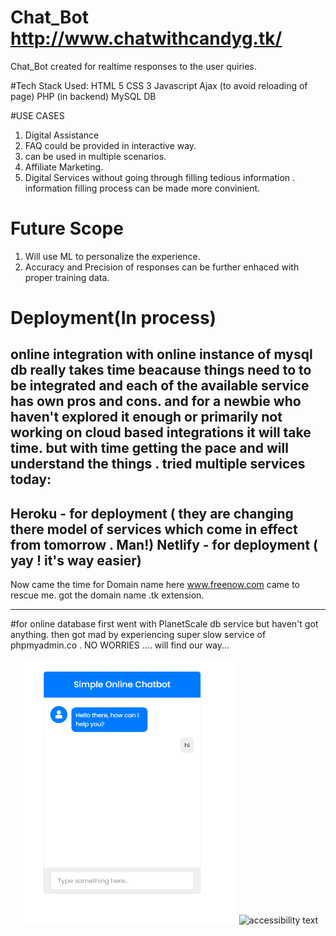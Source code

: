 # Chat_Bot http://www.chatwithcandyg.tk/
Chat_Bot created for realtime responses to the user quiries.


#Tech Stack Used:
HTML 5
CSS 3
Javascript
Ajax (to avoid reloading of page)
PHP (in backend)
MySQL DB



#USE CASES
1. Digital Assistance
2. FAQ could be provided in interactive way.
3. can be used in multiple scenarios.
4.  Affiliate Marketing.
5. Digital Services without going through filling tedious information . information filling process can be made more convinient.



# Future Scope
1. Will use ML to personalize the experience.
2. Accuracy and Precision of responses can be further enhaced with proper training data.

# Deployment(In process)
online integration with online instance of mysql db really takes time beacause things need to to be integrated and each of the available service has own pros and cons. and for a newbie who haven't explored it enough or primarily not working on cloud based integrations it will take time.
but with time getting the pace and will understand the things . 
tried multiple services today:
-----------------------
Heroku - for deployment ( they are changing there model of services which come in effect from tomorrow . Man!)
Netlify - for  deployment ( yay ! it's way easier)
-----------------------
Now came the time for  Domain name here www.freenow.com  came to rescue me.
got the  domain name .tk extension.


-----------------------------
#for online database
first went with PlanetScale db service but haven't  got anything.
then got mad by experiencing super slow service of phpmyadmin.co .
NO WORRIES .... will find our way...

<p align="center">
  <img src="https://github.com/SanketMore1/Chat_Bot/blob/main/chat_bot_demo.png" width="350" title="hover text">
  <img src="(https://github.com/SanketMore1/Chat_Bot/blob/main/chat_bot_demo.png)" alt="accessibility text">
</p>

